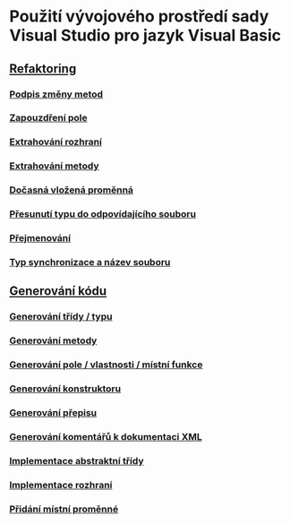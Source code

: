 # Použití vývojového prostředí sady Visual Studio pro jazyk Visual Basic
## [Refaktoring](refactoring-vb.md)
### [Podpis změny metod](refactoring/change-method-signature.md)
### [Zapouzdření pole](refactoring/encapsulate-field.md)
### [Extrahování rozhraní](refactoring/extract-interface.md)
### [Extrahování metody](refactoring/extract-method.md)
### [Dočasná vložená proměnná](refactoring/inline-temporary-variable.md)
### [Přesunutí typu do odpovídajícího souboru](refactoring/move-type-to-matching-file.md)
### [Přejmenování](refactoring/rename.md)
### [Typ synchronizace a název souboru](refactoring/sync-type-and-file.md)
## [Generování kódu](code-generation-vb.md)
### [Generování třídy / typu](code-generation/generate-class-type.md)
### [Generování metody](code-generation/generate-method.md)
### [Generování pole / vlastnosti / místní funkce](code-generation/generate-field-property-local.md)
### [Generování konstruktoru](code-generation/generate-constructor.md)
### [Generování přepisu](code-generation/generate-override.md)
### [Generování komentářů k dokumentaci XML](code-generation/generate-xml-documentation-comments.md)
### [Implementace abstraktní třídy](code-generation/implement-abstract-class.md)
### [Implementace rozhraní](code-generation/implement-interface.md)
### [Přidání místní proměnné](code-generation/introduce-local-variable.md)